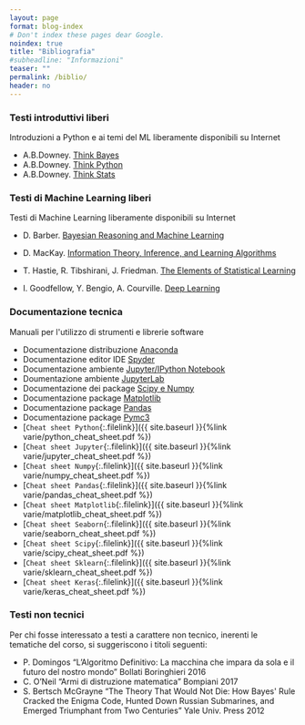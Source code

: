 ```yaml
---
layout: page
format: blog-index
# Don't index these pages dear Google.
noindex: true
title: "Bibliografia"
#subheadline: "Informazioni"
teaser: ""
permalink: /biblio/
header: no
---
```


### Testi introduttivi liberi
Introduzioni a Python e ai temi del ML liberamente disponibili su Internet

* A.B.Downey. [Think Bayes](http://greenteapress.com/wp/think-bayes/)
* A.B.Downey. [Think Python](http://greenteapress.com/wp/think-python-2e/)
* A.B.Downey. [Think Stats](http://greenteapress.com/wp/think-stats-2e/)

### Testi di Machine Learning liberi
Testi di Machine Learning liberamente disponibili su Internet 

* D. Barber. [Bayesian Reasoning and Machine Learning](http://web4.cs.ucl.ac.uk/staff/D.Barber/pmwiki/pmwiki.php?n=Brml.HomePage)

* D. MacKay. [Information Theory, Inference, and Learning Algorithms](http://www.inference.org.uk/itprnn/book.html)

* T. Hastie, R. Tibshirani, J. Friedman. [The Elements of Statistical Learning](https://web.stanford.edu/~hastie/ElemStatLearn/)

* I. Goodfellow, Y. Bengio, A. Courville. [Deep Learning](http://www.deeplearningbook.org/)


### Documentazione tecnica
Manuali per l'utilizzo di strumenti e librerie software

* Documentazione distribuzione [Anaconda](https://conda.io/docs/user-guide/index.html)
* Documentazione editor IDE [Spyder](https://pythonhosted.org/spyder/)
* Documentazione ambiente [Jupyter/IPython Notebook](https://jupyter-notebook-beginner-guide.readthedocs.io/en/latest/)
* Doumentazione ambiente [JupyterLab](https://jupyterlab.readthedocs.io/en/stable/)
* Documentazione dei package [Scipy e Numpy](https://docs.scipy.org/doc/)
* Documentazione package [Matplotlib](https://matplotlib.org/users/index.html)
* Documentazione package [Pandas](https://pandas.pydata.org)
* Documentazione package [Pymc3](https://docs.pymc.io)
* [`Cheat sheet Python`{:.filelink}]({{ site.baseurl }}{%link varie/python_cheat_sheet.pdf %})  
* [`Cheat sheet Jupyter`{:.filelink}]({{ site.baseurl }}{%link varie/jupyter_cheat_sheet.pdf %})  
* [`Cheat sheet Numpy`{:.filelink}]({{ site.baseurl }}{%link varie/numpy_cheat_sheet.pdf %})  
* [`Cheat sheet Pandas`{:.filelink}]({{ site.baseurl }}{%link varie/pandas_cheat_sheet.pdf %})  
* [`Cheat sheet Matplotlib`{:.filelink}]({{ site.baseurl }}{%link varie/matplotlib_cheat_sheet.pdf %})  
* [`Cheat sheet Seaborn`{:.filelink}]({{ site.baseurl }}{%link varie/seaborn_cheat_sheet.pdf %})  
* [`Cheat sheet Scipy`{:.filelink}]({{ site.baseurl }}{%link varie/scipy_cheat_sheet.pdf %})  
* [`Cheat sheet Sklearn`{:.filelink}]({{ site.baseurl }}{%link varie/sklearn_cheat_sheet.pdf %})  
* [`Cheat sheet Keras`{:.filelink}]({{ site.baseurl }}{%link varie/keras_cheat_sheet.pdf %})  



### Testi non tecnici
Per chi fosse interessato a testi a carattere non tecnico, inerenti le tematiche del corso, si suggeriscono i titoli seguenti:

* P. Domingos “L’Algoritmo Definitivo: La macchina che impara da sola e il futuro del nostro mondo” Bollati  Boringhieri 2016
* C. O’Neil “Armi di distruzione matematica”  Bompiani 2017
* S. Bertsch McGrayne “The Theory That Would Not Die: How Bayes' Rule Cracked the Enigma Code, Hunted Down Russian Submarines, and Emerged Triumphant from Two Centuries” Yale Univ. Press 2012